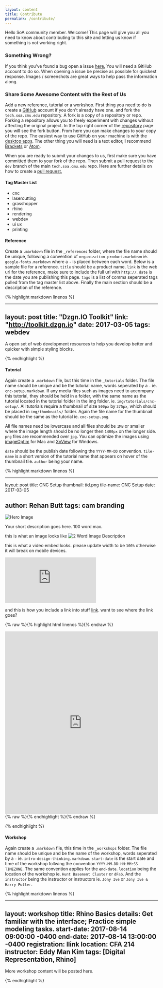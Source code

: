 ```yaml
---
layout: content
title: Contribute
permalink: /contribute/
---
```


Hello SoA community member. Welcome! This page will give you all you need to know about contributing to this site and letting us know if something is not working right.

### Something Wrong?

If you think you've found a bug open a issue [here.](https://github.com/c0deLab/tech.soa.cmu.edu/issues) You will need a GitHub account to do so. When opening a issue be precise as possible for quickest response. Images / screenshots are great ways to help pass the information along.

### Share Some Awesome Content with the Rest of Us

Add a new reference, tutorial or a workshop. First thing you need to do is create a [GitHub](https://github.com) account if you don't already have one. and fork the `tech.soa.cmu.edu` repository. A fork is a copy of a repository or repo. Forking a repository allows you to freely experiment with changes without affecting the original project.
In the top right corner of the [repository](https://github.com/c0deLab/tech.soa.cmu.edu) page you will see the fork button. From here you can make changes to your copy of the repo. The easiest way to use GitHub on your machine is with the [desktop apps](https://desktop.github.com). The other thing you will need is a text editor, I recommend [Brackets](http://brackets.io) or [Atom](https://atom.io).

When you are ready to submit your changes to us, first make sure you have committed them to your fork of the repo. Then submit a pull request to the `dev` branch of the main `tech.soa.cmu.edu` repo. Here are further details on how to create a [pull request.](https://help.github.com/articles/creating-a-pull-request/)

#### Tag Master List

* cnc
* lasercutting
* grasshopper
* rhino
* rendering
* webdev
* ui ux
* printing

#### Reference

Create a `.markdown` file in the `_references` folder, where the file name should be unique, following a convention of `organization-product.markdown` ie. `google-fonts.markdown` where a `-` is placed between each word. Below is a sample file for a reference. `title` should be a product name. `link` is the web url for the reference, make sure to include the full url with `http://`. `date` is the date you are publishing this page. `tags` is a list of comma seperated tags pulled from the tag master list above. Finally the main section should be a description of the reference.

{% highlight markdown linenos %}

---
layout: post
title: "Dzgn.IO Toolkit"
link: "http://toolkit.dzgn.io"
date: 2017-03-05
tags: webdev
---

A open set of web development resources to help you develop better and quicker with simple styling blocks.

{% endhighlight %}

#### Tutorial

Again create a `.markdown` file, but this time in the `_tutorials` folder. The file name should be unique and be the tutorial name, words seperated by a `-` ie. `cnc-setup.markdown`. If any media files such as images need to accompany this tutorial, they should be held in a folder, with the same name as the tutorial located in the tutorial folder in the img folder. ie. `img/tutorials/cnc-setup/`. All tutorials require a thumbnail of size `500px` by `375px`, which should be placed in `img/thumbnails/` folder. Again the file name for the thumbnail should be the same as the tutorial ie. `cnc-setup.png`.

All file names need be lowercase and all files should be `1MB` or smaller where the image length should be no longer then `1400px` on the longer side. `png` files are recommended over `jpg`. You can optimize the images using [imageOptim](https://imageoptim.com/mac) for Mac and [XnView](http://www.xnview.com/en/xnview/) for Windows.

`date` should be the publish date following the `YYYY-MM-DD` convention. `tile-name` is a short version of the tutorial name that appears on hover of the thumbnail tile. `author` being your name.

{% highlight markdown linenos %}

---
layout: post
title: CNC Setup
thumbnail: tid.png
tile-name: CNC Setup
date: 2017-03-05

author: Rehan Butt
tags: cam branding
---

![Hero Image](/img/test/hero.png)

Your short description goes here. 100 word max.

this is what an image looks like
![2 Word Image Description](/img/test/thisImage.png)

this is what a video embed looks. please update width to be `100%` otherwise it will break on mobile devices.

<iframe src="https://www.youtube.com/embed/IdneKLhsWOQ" frameborder="0" allowfullscreen></iframe>

and this is how you include a link into stuff [link](http://cmu.edu). want to see where the link goes?

{% raw %}{% highlight html linenos %}{% endraw %}
<!--This is what a code block looks like.-->
<iframe width="100%" height="600" src="https://www.youtube.com/embed/w0ZcpQ547Gg?rel=0" frameborder="0" allowfullscreen>
</iframe>
{% raw %}{% endhighlight %}{% endraw %}

{% endhighlight %}


#### Workshop

Again create a `.markdown` file, this time in the `_workshops` folder. The file name should be unique and be the name of the workshop, words seperated by a `-` ie. `intro-design-thinking.markdown`. `start-date` is the start date and time of the workshop follwing the convention `YYYY-MM-DD HH:MM:SS TIMEZONE`. The same convention applies for the `end-date`. `location` being the location of the workshop ie. `Hunt Basement Cluster` or `dFab`. And the `instructor` being the instructor or instructors ie. `Jony Ive` or `Jony Ive &  Harry Potter`.

{% highlight markdown linenos %}

---
layout: workshop
title: Rhino Basics
details: Get familiar with the interface; Practice simple modeling tasks.
start-date: 2017-08-14 09:00:00 -0400
end-date: 2017-08-14 13:00:00 -0400
registration: llink
location: CFA 214
instructor: Eddy Man Kim
tags: [Digital Representation, Rhino]
---

More workshop content will be posted here.

{% endhighlight %}